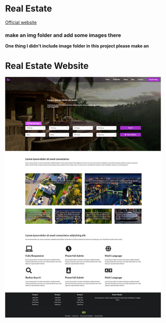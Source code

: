 # Real Estate

[Official website](https://semantic-ui.com/)

### make an img folder and add some images there

**One thing I didn't include image folder in this project please make an**

# Real Estate Website

![Real Estate Website](/screenshot.png)

